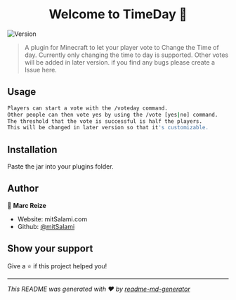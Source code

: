 <h1 align="center">Welcome to TimeDay 👋</h1>
<p>
  <img alt="Version" src="https://img.shields.io/badge/version-1.0.0-blue.svg?cacheSeconds=2592000" />
</p>

> A plugin for Minecraft to let your player vote to Change the Time of day. Currently only changing the time to day is supported. Other votes will be added in later version. if you find any bugs please create a Issue here.

## Usage

```sh
Players can start a vote with the /voteday command.  
Other people can then vote yes by using the /vote [yes|no] command.  
The threshold that the vote is successful is half the players.  
This will be changed in later version so that it's customizable.
```

## Installation  

Paste the jar into your plugins folder.

## Author

👤 **Marc Reize**

* Website: mitSalami.com
* Github: [@mitSalami](https://github.com/mitSalami)

## Show your support

Give a ⭐️ if this project helped you!

***
_This README was generated with ❤️ by [readme-md-generator](https://github.com/kefranabg/readme-md-generator)_
